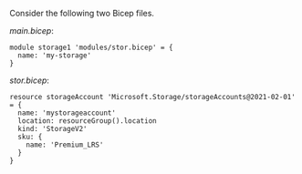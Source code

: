 Consider the following two Bicep files.

*main.bicep*:

```bicep
module storage1 'modules/stor.bicep' = {
  name: 'my-storage'
}
```

*stor.bicep*:

```bicep
resource storageAccount 'Microsoft.Storage/storageAccounts@2021-02-01' = {
  name: 'mystorageaccount'
  location: resourceGroup().location
  kind: 'StorageV2'
  sku: {
    name: 'Premium_LRS'
  }
}
```